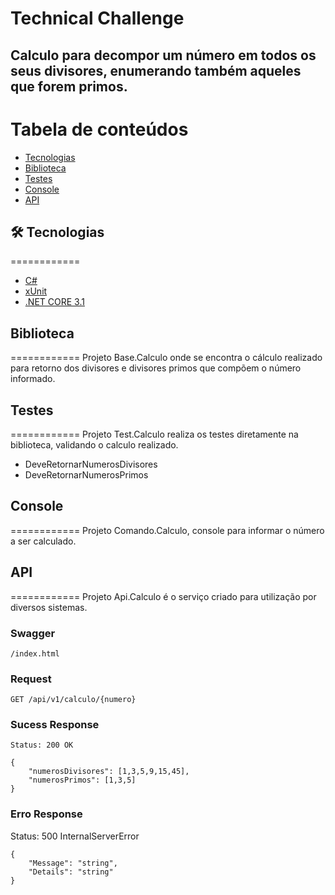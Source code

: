 # Technical Challenge

## Calculo para decompor um número em todos os seus divisores, enumerando também aqueles que forem primos.

Tabela de conteúdos
=================
<!--ts-->
   * [Tecnologias](#Tecnologias)
   * [Biblioteca](#biblioteca)
   * [Testes](#testes)
   * [Console](#console)
   * [API](#api)
<!--te-->

## 🛠 Tecnologias
============

- [C#](https://docs.microsoft.com/pt-br/dotnet/csharp/)
- [xUnit](https://xunit.net/)
- [.NET CORE 3.1](https://dotnet.microsoft.com/download/dotnet/3.1)

## Biblioteca
============
Projeto Base.Calculo onde se encontra o cálculo realizado para retorno dos divisores e divisores primos que compõem o número informado.

## Testes
============
Projeto Test.Calculo realiza os testes diretamente na biblioteca, validando o calculo realizado.
- DeveRetornarNumerosDivisores
- DeveRetornarNumerosPrimos

## Console
============
Projeto Comando.Calculo, console para informar o número a ser calculado.

## API
============
Projeto Api.Calculo é o serviço criado para utilização por diversos sistemas.

### Swagger

`/index.html`

### Request

`GET /api/v1/calculo/{numero}`

### Sucess Response

    Status: 200 OK
    
	{
		"numerosDivisores": [1,3,5,9,15,45],
		"numerosPrimos": [1,3,5]
	}
	
### Erro Response	

Status: 500 InternalServerError
    
	{
		"Message": "string",
		"Details": "string"
	}